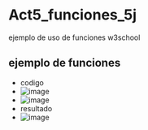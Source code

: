 # Act5_funciones_5j
ejemplo de uso de funciones w3school
## ejemplo de funciones
- codigo
- ![image](https://github.com/user-attachments/assets/89758c3b-6f15-430e-9fbf-c24634f6d699)
- ![image](https://github.com/user-attachments/assets/fc041eba-a1ec-4b67-b147-3278e8046220)
- resultado
- ![image](https://github.com/user-attachments/assets/2bb8a07b-1a6f-4dde-8895-2f39b3608085)




